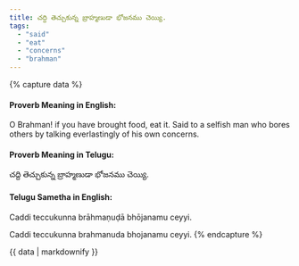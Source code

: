 ```yaml
---
title: చద్ది తెచ్చుకున్న బ్రాహ్మణుడా భోజనము చెయ్యి.
tags:
  - "said"
  - "eat"
  - "concerns"
  - "brahman"
---
```


{% capture data %}
#### Proverb Meaning in English:
O Brahman! if you have brought food, eat it.
Said to a selfish man who bores others by talking everlastingly of his own concerns.

#### Proverb Meaning in Telugu:
చద్ది తెచ్చుకున్న బ్రాహ్మణుడా భోజనము చెయ్యి.

#### Telugu Sametha in English:
Caddi teccukunna brāhmaṇuḍā bhōjanamu ceyyi.

Caddi teccukunna brahmanuda bhojanamu ceyyi.
{% endcapture %}

{{ data | markdownify }}

